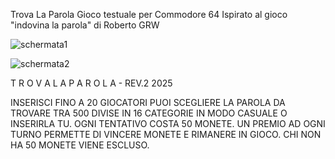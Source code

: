 Trova La Parola Gioco testuale per Commodore 64
Ispirato al gioco "indovina la parola" di Roberto GRW

![schermata1](https://github.com/user-attachments/assets/e0f39470-1732-4f27-963e-014c93dc543c)

![schermata2](https://github.com/user-attachments/assets/9d1ba2c9-d264-4292-9d98-7e228410d4f5)

T R O V A  L A  P A R O L A - REV.2 2025 

INSERISCI FINO A 20 GIOCATORI PUOI SCEGLIERE LA PAROLA DA TROVARE 
TRA 500 DIVISE IN 16 CATEGORIE IN MODO CASUALE O INSERIRLA TU.
OGNI TENTATIVO COSTA 50 MONETE.
UN PREMIO AD OGNI TURNO PERMETTE DI VINCERE MONETE E RIMANERE IN GIOCO.
CHI NON HA 50 MONETE VIENE ESCLUSO.
